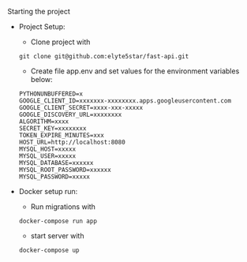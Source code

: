 Starting the project

- Project Setup:

  - Clone project with

  ```
  git clone git@github.com:elyte5star/fast-api.git
  ```

  - Create file app.env and set values for the environment variables below:

  ```
  PYTHONUNBUFFERED=x
  GOOGLE_CLIENT_ID=xxxxxxx-xxxxxxxx.apps.googleusercontent.com
  GOOGLE_CLIENT_SECRET=xxxx-xxx-xxxxx
  GOOGLE_DISCOVERY_URL=xxxxxxxx
  ALGORITHM=xxxx
  SECRET_KEY=xxxxxxxx
  TOKEN_EXPIRE_MINUTES=xxx
  HOST_URL=http://localhost:8080
  MYSQL_HOST=xxxxx
  MYSQL_USER=xxxxx
  MYSQL_DATABASE=xxxxxx
  MYSQL_ROOT_PASSWORD=xxxxxx
  MYSQL_PASSWORD=xxxxx
  ```

- Docker setup run:

  - Run migrations with

  ```
  docker-compose run app
  ```

  - start server with

  ```
  docker-compose up
  ```
